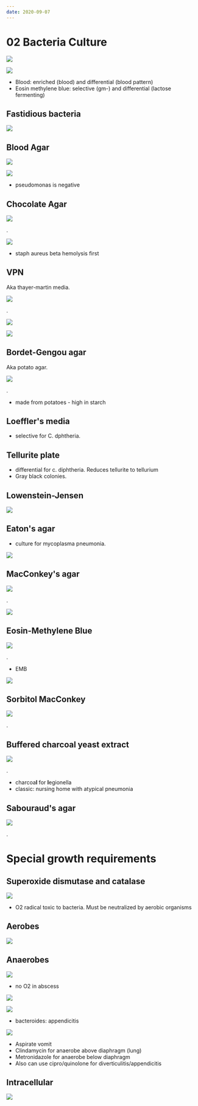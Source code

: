 ```yaml
---
date: 2020-09-07
---
```


# 02 Bacteria Culture

<!-- Explain, selective vs. nonselective; enriched vs differential -->

![](https://i.imgur.com/ufsTgd2.jpg)

![](https://i.imgur.com/0vIi4gL.jpg)

- Blood: enriched (blood) and differential (blood pattern)
- Eosin methylene blue: selective (gm-) and differential (lactose fermenting)

## Fastidious bacteria

<!-- Fastidious bacteria are, examples -->

![](https://i.imgur.com/c4PGC86.jpg)

## Blood Agar

<!-- Blood agar contains, hemolysis types -->

![](https://i.imgur.com/tgJVSfg.jpg)

<!-- Blood agar uses with different bacteria -->

![](https://i.imgur.com/4817SEP.jpg)

- pseudomonas is negative

## Chocolate Agar

<!-- Chocolate agar is, contains, grows what bacteria, classic scenario -->

![](https://i.imgur.com/tiPuEyD.jpg)

.

![](https://i.imgur.com/D6NS847.jpg)

- staph aureus beta hemolysis first

## VPN

<!-- VPN aka -->

Aka thayer-martin media.

<!-- VPN selects for, why -->

![](https://i.imgur.com/qCH8Cmb.jpg)

.

![](https://i.imgur.com/R4TsGH5.jpg)

<!-- VPN contains what for what purpose each -->

![](https://i.imgur.com/p4k0lgj.jpg)

## Bordet-Gengou agar

<!-- Bordet-gengou agar aka -->

Aka potato agar.

<!-- Bordet agar used for -->

![](https://i.imgur.com/9s8RlPz.jpg)

.

- made from potatoes - high in starch

## Loeffler's media

<!-- Loeffler's media uses -->

- selective for C. dphtheria.

## Tellurite plate

<!-- Tellurite plate uses -->

- differential for c. diphtheria. Reduces tellurite to tellurium
- Gray black colonies.

## Lowenstein-Jensen

<!-- Lowenstein-Jensen uses -->

![](https://i.imgur.com/KXMyDAf.jpg)

## Eaton's agar

<!-- eaton's agar uses -->

- culture for mycoplasma pneumonia.

![](https://i.imgur.com/LZD6q0o.jpg)

## MacConkey's agar

<!-- macconkey uses -->

![](https://i.imgur.com/bCxOgFe.jpg)

.

![](https://i.imgur.com/zREYdJr.jpg)

## Eosin-Methylene Blue

<!-- eosin-methylene blue uses -->

![](https://i.imgur.com/XnbKXOp.jpg)

.

- EMB

![](https://i.imgur.com/zAT9p01.jpg)

## Sorbitol MacConkey

<!-- sorbitol macconkey uses -->

![](https://i.imgur.com/tEiwjgf.jpg)

.

## Buffered charcoal yeast extract

<!-- buffered charcoal yeast extract uses -->

![](https://i.imgur.com/Uo7LYF4.jpg)

.

- charcoa**l** for **l**egionella
- classic: nursing home with atypical pneumonia

## Sabouraud's agar

<!-- sabouraud's agar uses -->

![](https://i.imgur.com/eFA6TLo.jpg)

.

# Special growth requirements

## Superoxide dismutase and catalase

<!-- What type of baceria use superoxide dismutase and catalase. MOA -->

![](https://i.imgur.com/uWcjyWb.jpg)

- O2 radical toxic to bacteria. Must be neutralized by aerobic organisms

## Aerobes

<!-- key aerobic bacteria -->

![](https://i.imgur.com/9YckOmM.jpg)

## Anaerobes

<!-- anaerobe bacteria location, causes disease when and where, what antibiotic doesn't work on them -->

![](https://i.imgur.com/FnwGF72.jpg)

- no O2 in abscess

<!-- why does pus have foul smell -->

![](https://i.imgur.com/PiEDkvy.jpg)

<!-- example anaerobes -->

![](https://i.imgur.com/fYvCNjL.jpg)

- bacteroides: appendicitis

<!-- Key anaerobe infections by what bacteria and treatment -->

![](https://i.imgur.com/fN6PENR.jpg)

- Aspirate vomit
- Clindamycin for anaerobe above diaphragm (lung)
- Metronidazole for anaerobe below diaphragm
- Also can use cipro/quinolone for diverticulitis/appendicitis

## Intracellular

<!-- intracellular bacteria and their diagnosis -->

![](https://i.imgur.com/LaLzlgU.jpg)
